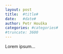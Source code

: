 ```yaml
---
layout: post
title:  #title#
date:   #date#
author: Petr Houška
categories: #categories#
#truncate: 3600
---	
```


Lorem ipsum...
